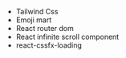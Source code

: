 - Tailwind Css
- Emoji mart
- React router dom
- React infinite scroll component
- react-cssfx-loading
